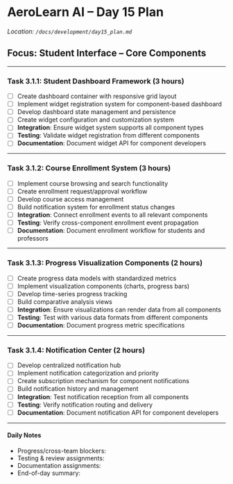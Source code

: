 # AeroLearn AI – Day 15 Plan
*Location: `/docs/development/day15_plan.md`*

## Focus: Student Interface – Core Components

---

### Task 3.1.1: Student Dashboard Framework (3 hours)
- [ ] Create dashboard container with responsive grid layout
- [ ] Implement widget registration system for component-based dashboard
- [ ] Develop dashboard state management and persistence
- [ ] Create widget configuration and customization system
- [ ] **Integration**: Ensure widget system supports all component types
- [ ] **Testing**: Validate widget registration from different components
- [ ] **Documentation**: Document widget API for component developers

---

### Task 3.1.2: Course Enrollment System (3 hours)
- [ ] Implement course browsing and search functionality
- [ ] Create enrollment request/approval workflow
- [ ] Develop course access management
- [ ] Build notification system for enrollment status changes
- [ ] **Integration**: Connect enrollment events to all relevant components
- [ ] **Testing**: Verify cross-component enrollment event propagation
- [ ] **Documentation**: Document enrollment workflow for students and professors

---

### Task 3.1.3: Progress Visualization Components (2 hours)
- [ ] Create progress data models with standardized metrics
- [ ] Implement visualization components (charts, progress bars)
- [ ] Develop time-series progress tracking
- [ ] Build comparative analysis views
- [ ] **Integration**: Ensure visualizations can render data from all components
- [ ] **Testing**: Test with various data formats from different components
- [ ] **Documentation**: Document progress metric specifications

---

### Task 3.1.4: Notification Center (2 hours)
- [ ] Develop centralized notification hub
- [ ] Implement notification categorization and priority
- [ ] Create subscription mechanism for component notifications
- [ ] Build notification history and management
- [ ] **Integration**: Test notification reception from all components
- [ ] **Testing**: Verify notification routing and delivery
- [ ] **Documentation**: Document notification API for component developers

---

#### Daily Notes
- Progress/cross-team blockers:
- Testing & review assignments:
- Documentation assignments:
- End-of-day summary: